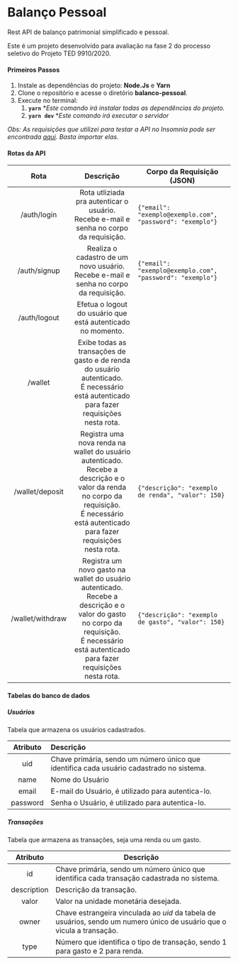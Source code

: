 

# Balanço Pessoal

Rest API de balanço patrimonial simplificado e pessoal.

Este é um projeto desenvolvido para avaliação na fase 2 do processo seletivo do Projeto TED 9910/2020. 

#### Primeiros Passos

1. Instale as dependências do projeto: **Node.Js** e **Yarn**
2. Clone o repositório e acesse o diretório **balanco-pessoal**.
3. Execute no terminal:
   1. **`yarn`** **Este comando irá instalar todas as dependências do projeto.*
   2. **`yarn dev`** **Este comando irá executar o servidor*

*Obs: As requisições que utilizei para testar a API no Insomnia pode ser encontrada [aqui](https://gist.github.com/PauloHFS/835bec88e0ea02ba5ebcfad5a7c3a0ba). Basta importar elas.*

#### Rotas da API

|       Rota       |                          Descrição                           | Corpo da Requisição (JSON)                                |
| :--------------: | :----------------------------------------------------------: | --------------------------------------------------------- |
|   /auth/login    | Rota utliziada pra autenticar o usuário. <br />Recebe e-mail e senha no corpo da requisição. | `{"email": "exemplo@exemplo.com", "password": "exemplo"}` |
|   /auth/signup   | Realiza o cadastro de um novo usuário.<br />Recebe e-mail e senha no corpo da requisição. | `{"email": "exemplo@exemplo.com", "password": "exemplo"}` |
|   /auth/logout   | Efetua o logout do usuário que está autenticado no momento.  |                                                           |
|     /wallet      | Exibe todas as transações de gasto e de renda do usuário autenticado.<br />É necessário está autenticado para fazer requisições nesta rota. |                                                           |
| /wallet/deposit  | Registra uma nova renda na wallet do usuário autenticado.<br />Recebe a descrição e o valor da renda no corpo da requisição.<br />É necessário está autenticado para fazer requisições nesta rota. | `{"descrição": "exemplo de renda", "valor": 150}`         |
| /wallet/withdraw | Registra um novo gasto na wallet do usuário autenticado.<br />Recebe a descrição e o valor do gasto no corpo da requisição.<br />É necessário está autenticado para fazer requisições nesta rota. | `{"descrição": "exemplo de gasto", "valor": 150}`         |

#### Tabelas do banco de dados

##### Usuários

Tabela que armazena os usuários cadastrados.

| Atributo | Descrição                                                    |
| :------: | :----------------------------------------------------------- |
|   uid    | Chave primária, sendo um número único que identifica cada usuário cadastrado no sistema. |
|   name   | Nome do Usuário                                              |
|  email   | E-mail do Usuário, é utilizado para autentica-lo.            |
| password | Senha o Usuário, é utilizado para autentica-lo.              |

##### Transações

Tabela que armazena as transações, seja uma renda ou um gasto.

|  Atributo   | Descrição                                                    |
| :---------: | ------------------------------------------------------------ |
|     id      | Chave primária, sendo um número único que identifica cada transação cadastrada no sistema. |
| description | Descrição da transação.                                      |
|    valor    | Valor na unidade monetária desejada.                         |
|    owner    | Chave estrangeira vinculada ao *uid* da tabela de usuários, sendo um numero único de usuário que o vicula a transação. |
|    type     | Número que identifica o tipo de transação, sendo 1 para gasto e 2 para renda. |

